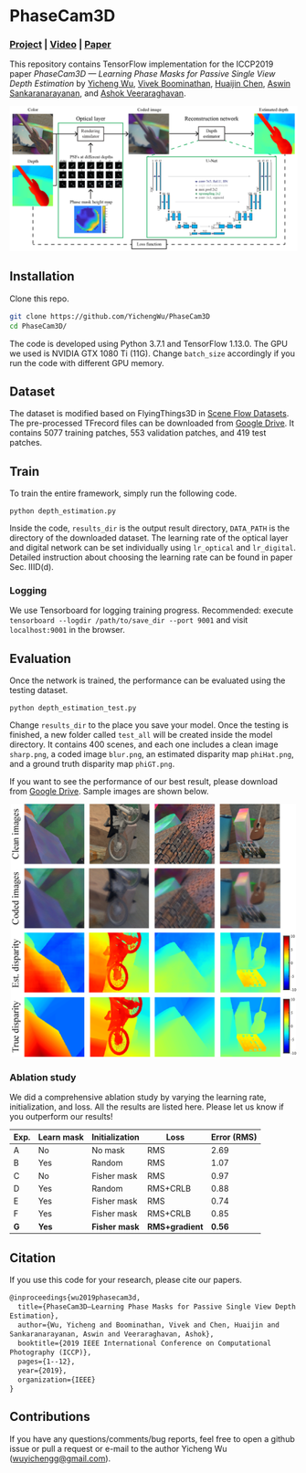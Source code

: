 # PhaseCam3D

### [Project](https://yichengwu.github.io/PhaseCam3D/) | [Video](https://www.youtube.com/watch?time_continue=751&v=CV4vEAjBv20) | [Paper](https://drive.google.com/file/d/1ISWnM1NhrcNpu5vBtejTQdS9GNuiQyqW/view?usp=sharing)

This repository contains TensorFlow implementation for the ICCP2019 paper *PhaseCam3D — Learning Phase Masks for Passive Single View Depth Estimation* by [Yicheng Wu](https://yichengwu.github.io), [Vivek Boominathan](https://vivekboominathan.com/), [Huaijin Chen](http://hc25.web.rice.edu/), [Aswin Sankaranarayanan](http://imagesci.ece.cmu.edu/index.html), and [Ashok Veeraraghavan](https://computationalimaging.rice.edu/).

![PhaseCam3D framework](/figures/PhaseCam3D_framework.png)


## Installation
Clone this repo.
```bash
git clone https://github.com/YichengWu/PhaseCam3D
cd PhaseCam3D/
```
The code is developed using Python 3.7.1 and TensorFlow 1.13.0. The GPU we used is NVIDIA GTX 1080 Ti (11G). Change `batch_size` accordingly if you run the code with different GPU memory.

## Dataset

The dataset is modified based on FlyingThings3D in [Scene Flow Datasets](https://lmb.informatik.uni-freiburg.de/resources/datasets/SceneFlowDatasets.en.html). The pre-processed TFrecord files can be downloaded from [Google Drive](https://drive.google.com/drive/folders/18b1CamTQd6wf2o3kxfL5aqWtWopIDuVG?usp=sharing). It contains 5077 training patches, 553 validation patches, and 419 test patches.

## Train

To train the entire framework, simply run the following code.
```
python depth_estimation.py
```
Inside the code, `results_dir` is the output result directory, `DATA_PATH` is the directory of the downloaded dataset. The learning rate of the optical layer and digital network can be set individually using `lr_optical` and `lr_digital`. Detailed instruction about choosing the learning rate can be found in paper Sec. IIID(d).

### Logging

We use Tensorboard for logging training progress. Recommended: execute `tensorboard --logdir /path/to/save_dir --port 9001` and visit `localhost:9001` in the browser.

## Evaluation

Once the network is trained, the performance can be evaluated using the testing dataset. 
```
python depth_estimation_test.py
```
Change `results_dir` to the place you save your model. Once the testing is finished, a new folder called `test_all` will be created inside the model directory. It contains 400 scenes, and each one includes a clean image `sharp.png`, a coded image `blur.png`, an estimated disparity map `phiHat.png`, and a ground truth disparity map `phiGT.png`.

If you want to see the performance of our best result, please download from [Google Drive](https://drive.google.com/drive/folders/12zqZjkllc9IllSIloOSfJNlkDvHL46Hb?usp=sharing). Sample images are shown below.

<p align="center">
  <img width="500" src="/figures/PhaseCam3D_sim_results.png">
</p>

### Ablation study
We did a comprehensive ablation study by varying the learning rate, initialization, and loss. All the results are listed here. Please let us know if you outperform our results!

Exp.       | Learn mask   | Initialization       | Loss                  | Error (RMS)   |
-----------|--------------|----------------------|-----------------------|---------------|
A          | No           | No mask              | RMS                   | 2.69          |
B          | Yes          | Random               | RMS                   | 1.07          |
C          | No           | Fisher mask          | RMS                   | 0.97          |
D          | Yes          | Random               | RMS+CRLB              | 0.88          |
E          | Yes          | Fisher mask          | RMS                   | 0.74          |
F          | Yes          | Fisher mask          | RMS+CRLB              | 0.85          |
**G**      | **Yes**      | **Fisher mask**      | **RMS+gradient**      | **0.56**      |

## Citation
If you use this code for your research, please cite our papers.
```
@inproceedings{wu2019phasecam3d,
  title={PhaseCam3D—Learning Phase Masks for Passive Single View Depth Estimation},
  author={Wu, Yicheng and Boominathan, Vivek and Chen, Huaijin and Sankaranarayanan, Aswin and Veeraraghavan, Ashok},
  booktitle={2019 IEEE International Conference on Computational Photography (ICCP)},
  pages={1--12},
  year={2019},
  organization={IEEE}
}
```
## Contributions
If you have any questions/comments/bug reports, feel free to open a github issue or pull a request or e-mail to the author Yicheng Wu (wuyichengg@gmail.com).
